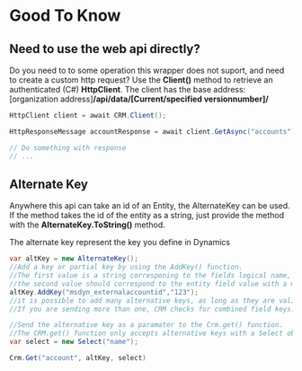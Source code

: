 # Good To Know
## Need to use the web api directly?
Do you need to to some operation this wrapper does not suport, and need to create a custom http request?
Use the **Client()** method to retrieve an authenticated (C#) **HttpClient**.
The client has the base address: [organization address]**/api/data/[Current/specified versionnumber]/**
```csharp
HttpClient client = await CRM.Client();

HttpResponseMessage accountResponse = await client.GetAsync("accounts");

// Do something with response
// ...
```
## Alternate Key
Anywhere this api can take an id of an Entity, the AlternateKey can be used. If the method takes the id of the entity as a string, just provide the method with the **AlternateKey.ToString()** method.

The alternate key represent the key you define in Dynamics
```csharp
var altKey = new AlternateKey();
//Add a key or partial key by using the AddKey() function.
//The first value is a string corresponing to the fields logical name, 
//the second value should correspond to the entity field value with a matching datatype (most likely int or string). //This has a TODO in source code for testing
altKey.AddKey("msdyn_externalaccountid","123");
//it is possible to add many alternative keys, as long as they are valid. 
//If you are sending more than one, CRM checks for combined field keys.

//Send the alternative key as a paramater to the Crm.get() function.
//The CRM.get() function only accepts alternative keys with a Select object.
var select = new Select("name");

Crm.Get("account", altKey, select)
```
